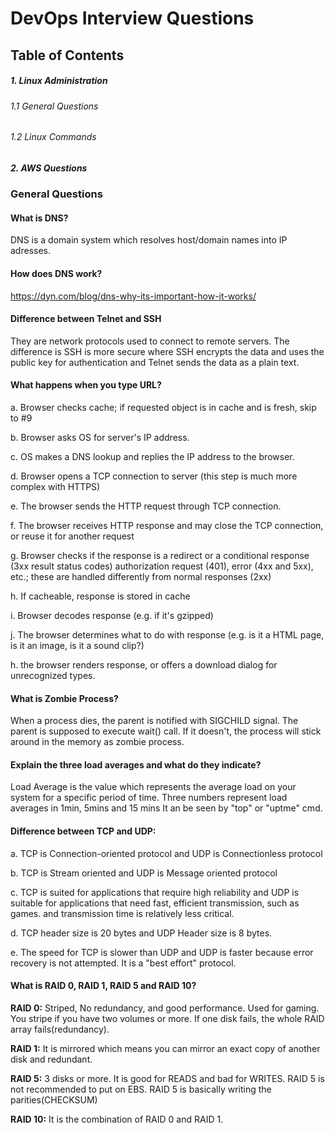 # DevOps Interview Questions

## Table of Contents

##### 1. Linux Administration
   ###### 1.1 General Questions
   ###### 1.2 Linux Commands
##### 2. AWS Questions


### General Questions

#### What is DNS?

  DNS is a domain system which resolves host/domain names into IP adresses.
  
#### How does DNS work?

  https://dyn.com/blog/dns-why-its-important-how-it-works/
  
#### Difference between Telnet and SSH

 They are network protocols used to connect to remote servers. The difference is SSH is more secure where SSH encrypts the data and uses     the public key for authentication and Telnet sends the data as a plain text.

#### What happens when you type URL?

   a. Browser checks cache; if requested object is in cache and is fresh, skip to #9

   b. Browser asks OS for server's IP address.

   c. OS makes a DNS lookup and replies the IP address to the browser.

   d. Browser opens a TCP connection to server (this step is much more complex with HTTPS)

   e. The browser sends the HTTP request through TCP connection.

   f. The browser receives HTTP response and may close the TCP connection, or reuse it for another request

   g. Browser checks if the response is a redirect or a conditional response (3xx result status codes) authorization request (401), error (4xx and 5xx), etc.; 
      these are handled differently from normal responses (2xx)

   h. If cacheable, response is stored in cache

   i. Browser decodes response (e.g. if it's gzipped)

   j. The browser determines what to do with response (e.g. is it a HTML page, is it an image, is it a sound clip?)

   h. the browser renders response, or offers a download dialog for unrecognized types.

#### What is Zombie Process?

   When a process dies, the parent is notified with SIGCHILD signal. The parent is supposed to execute wait() call. If it doesn't,
   the process will stick around in the memory as zombie process.
   
#### Explain the three load averages and what do they indicate?

  Load Average is the value which represents the average load on your system for a specific period of time.
   Three numbers represent load averages in 1min, 5mins and 15 mins It an be seen by "top" or "uptme" cmd.
   
#### Difference between TCP and UDP:

  a. TCP is Connection-oriented protocol and UDP is Connectionless protocol   
  
  b. TCP is Stream oriented and UDP is Message oriented protocol
  
  c. TCP is suited for applications that require high reliability and UDP is suitable for applications that need fast, efficient  transmission, such as games.  and transmission time is relatively less critical.
  
  d. TCP header size is 20 bytes and UDP Header size is 8 bytes.
  
  e. The speed for TCP is slower than UDP and UDP is faster because error recovery is not attempted. It is a "best effort" protocol.
  
 #### What is RAID 0, RAID 1, RAID 5 and RAID 10?

  **RAID 0:** Striped, No redundancy, and good performance. Used for gaming. You stripe if you have two volumes or more. If one disk   fails, the whole RAID array fails(redundancy).

  **RAID 1:** It is mirrored which means you can mirror an exact copy of another disk and redundant.

  **RAID 5:**  3 disks or more. It is good for READS and bad for WRITES. RAID 5 is not recommended to put on EBS. RAID 5 is basically writing the parities(CHECKSUM)

  **RAID 10:** It is the combination of RAID 0 and RAID 1.

 
